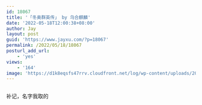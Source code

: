 ```yaml
---
id: 18067
title: '「冬奥群英传」 by 乌合麒麟'
date: '2022-05-18T12:00:38+08:00'
author: Jay
layout: post
guid: 'https://www.jayxu.com/?p=18067'
permalink: /2022/05/18/18067
posturl_add_url:
    - 'yes'
views:
    - '164'
image: 'https://d1k8eqsfs47rrv.cloudfront.net/log/wp-content/uploads/2022/05/冬奥群英传.jpg'
---
```


<!-- wp:image {"id":18068,"sizeSlug":"large","linkDestination":"attachment"} -->
<figure class="wp-block-image size-large"><a href="https://www.jayxu.com/2022/05/18/18067/%e5%86%ac%e5%a5%a5%e7%be%a4%e8%8b%b1%e4%bc%a0"><img src="https://www.jayxu.com/log/wp-content/uploads/2022/05/冬奥群英传-1280x606.jpg" alt="" class="wp-image-18068"/></a></figure>
<!-- /wp:image -->

<!-- wp:paragraph -->
<p>补记，名字我取的</p>
<!-- /wp:paragraph -->